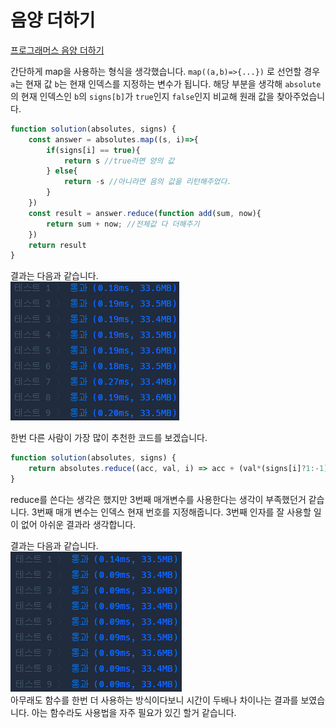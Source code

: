 # 음양 더하기
[프로그래머스 음양 더하기](https://school.programmers.co.kr/learn/courses/30/lessons/76501)  

간단하게 map을 사용하는 형식을 생각했습니다. `map((a,b)=>{...})` 로 선언할 경우 `a`는 현재 값 `b`는 현재 인덱스를 지정하는 변수가 됩니다. 해당 부분을  생각해 `absolute`의 현재 인덱스인 `b`의 `signs[b]`가 `true`인지 `false`인지 비교해 원래 값을 찾아주었습니다.  

```js
function solution(absolutes, signs) {
    const answer = absolutes.map((s, i)=>{
        if(signs[i] == true){
            return s //true라면 양의 값
        } else{
            return -s //아니라면 음의 값을 리턴해주었다.
        }
    })
    const result = answer.reduce(function add(sum, now){
        return sum + now; //전체값 다 더해주기
    })
    return result
}
```  
결과는 다음과 같습니다.  
![내_결과값](/img/%EC%9D%8C%EC%96%91%20%EB%8D%94%ED%95%98%EA%B8%B0%20%EB%82%B4%20%EA%B2%B0%EA%B3%BC%EA%B0%92.png)  

한번 다른 사람이 가장 많이 추천한 코드를 보겠습니다.  
```js
function solution(absolutes, signs) {
    return absolutes.reduce((acc, val, i) => acc + (val*(signs[i]?1:-1)),0);
}
```  
reduce를 쓴다는 생각은 했지만 3번째 매개변수를 사용한다는 생각이 부족했던거 같습니다. 3번째 매개 변수는 인덱스 현재 번호를 지정해줍니다. 3번째 인자를 잘 사용할 일이 없어 아쉬운 결과라 생각합니다.  

결과는 다음과 같습니다.  
![최적화_결과값](/img/%EC%9D%8C%EC%96%91%20%EB%8D%94%ED%95%98%EA%B8%B0%20%EC%B5%9C%EC%A0%81%ED%99%94%20%EA%B2%B0%EA%B3%BC%EA%B0%92.png)  
아무래도 함수를 한번 더 사용하는 방식이다보니 시간이 두배나 차이나는 결과를 보였습니다. 아는 함수라도 사용법을 자주 필요가 있긴 할거 같습니다.